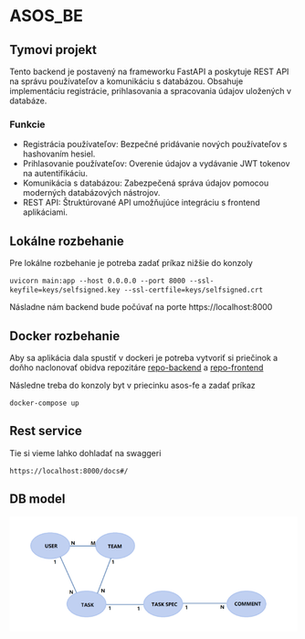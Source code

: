 # ASOS_BE
## Tymovi projekt

Tento backend je postavený na frameworku FastAPI a poskytuje REST API na správu používateľov a komunikáciu s databázou. Obsahuje implementáciu registrácie, prihlasovania a spracovania údajov uložených v databáze.


### Funkcie
- Registrácia používateľov: Bezpečné pridávanie nových používateľov s hashovaním hesiel.
- Prihlasovanie používateľov: Overenie údajov a vydávanie JWT tokenov na autentifikáciu.
- Komunikácia s databázou: Zabezpečená správa údajov pomocou moderných databázových nástrojov.
- REST API: Štruktúrované API umožňujúce integráciu s frontend aplikáciami.

## Lokálne rozbehanie
Pre lokálne rozbehanie je potreba zadať príkaz nižšie do konzoly

```
uvicorn main:app --host 0.0.0.0 --port 8000 --ssl-keyfile=keys/selfsigned.key --ssl-certfile=keys/selfsigned.crt
```

Násladne nám backend bude počúvať na porte https://localhost:8000

## Docker rozbehanie

Aby sa aplikácia dala spustiť v dockeri je potreba vytvoriť si priečinok a doňho naclonovať
obidva repozitáre [repo-backend](https://github.com/xballad/ASOS_BE) a [repo-frontend](https://github.com/xballad/ASOS_BE)

Následne treba do konzoly byt v priecinku asos-fe a zadať príkaz
```
docker-compose up
```

## Rest service 
Tie si vieme lahko dohladať na swaggeri

```
https://localhost:8000/docs#/
```

## DB model
![img.png](photos/img.png)